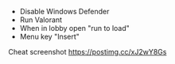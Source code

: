 - Disable Windows Defender
- Run Valorant
- When in lobby open "run to load"
- Menu key "Insert"

Cheat screenshot
https://postimg.cc/xJ2wY8Gs
